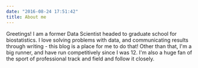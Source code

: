 ```yaml
---
date: "2016-08-24 17:51:42"
title: About me
---
```


Greetings! I am a former Data Scientist headed to graduate school for biostatistics. 
I love solving problems with data, and communicating results through writing - 
this blog is a place for me to do that! Other than that, I'm a big runner, and have 
run competitively since I was 12. I'm also a huge fan of the sport of professional track and field
and follow it closely. 
